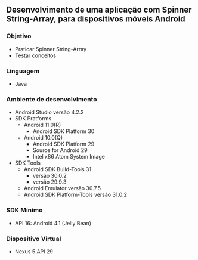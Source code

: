 ## Desenvolvimento de uma aplicação com Spinner String-Array, para dispositivos móveis Android
### Objetivo
* Praticar Spinner String-Array
* Testar conceitos
### Linguagem
* Java
### Ambiente de desenvolvimento
* Android Studio versão 4.2.2
* SDK Pratforms
  + Android 11.0(R)
    - Android SDK Platform 30
  + Android 10.0(Q)
    - Android SDK Platform 29
    - Source for Android 29
    - Intel x86 Atom System Image
* SDK Tools
  + Android SDK Build-Tools 31
    - versão 30.0.2
    - versão 29.9.3
  + Android Emulator versão 30.7.5
  + Android SDK Platform-Tools versão 31.0.2
### SDK Mínimo
* API 16: Android 4.1 (Jelly Bean)
### Dispositivo Virtual
* Nexus 5 API 29